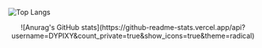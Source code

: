 ![Top Langs](https://github-readme-stats.vercel.app/api/top-langs/?username=DYPIXY&langs_count=10&count_private=true)
<div style="text-align: center;">
![Anurag's GitHub stats](https://github-readme-stats.vercel.app/api?username=DYPIXY&count_private=true&show_icons=true&theme=radical)
</div>
